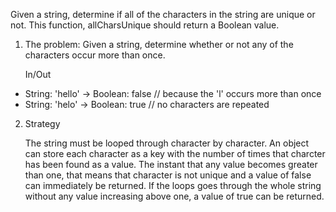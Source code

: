 Given a string, determine if all of the characters in the string are unique or not. This function, allCharsUnique should return a Boolean value.

1. The problem: Given a string, determine whether or not any of the characters occur more than once.
    
    In/Out
- String: 'hello' -> Boolean: false // because the 'l' occurs more than once
- String: 'helo' -> Boolean: true // no characters are repeated

2. Strategy

    The string must be looped through character by character. An object can store each character as a key with the number of times that charcter has been found as a value. The instant that any value becomes greater than one, that means that character is not unique and a value of false can immediately be returned. If the loops goes through the whole string without any value increasing above one, a value of true can be returned.